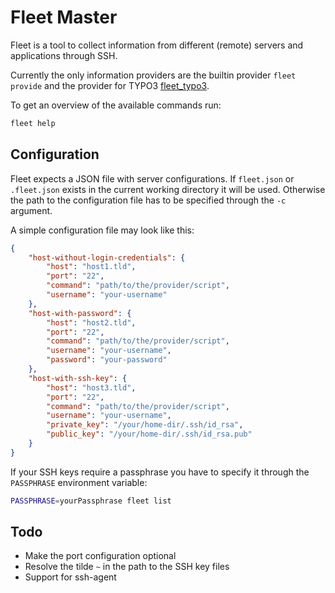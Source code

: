 Fleet Master
============

Fleet is a tool to collect information from different (remote) servers 
and applications through SSH.
 
Currently the only information providers are the builtin provider `fleet provide` 
and the provider for TYPO3 [fleet_typo3](https://github.com/cundd/fleet_typo3).

To get an overview of the available commands run:

```bash
fleet help
```


Configuration
-------------

Fleet expects a JSON file with server configurations. If `fleet.json` or 
`.fleet.json` exists in the current working directory it will be used. 
Otherwise the path to the configuration file has to be specified through 
the `-c` argument.

A simple configuration file may look like this:

```json
{
    "host-without-login-credentials": {
        "host": "host1.tld",
        "port": "22",
        "command": "path/to/the/provider/script",
        "username": "your-username"
    },
    "host-with-password": {
        "host": "host2.tld",
        "port": "22",
        "command": "path/to/the/provider/script",
        "username": "your-username",
        "password": "your-password"
    },
    "host-with-ssh-key": {
        "host": "host3.tld",
        "port": "22",
        "command": "path/to/the/provider/script",
        "username": "your-username",
        "private_key": "/your/home-dir/.ssh/id_rsa",
        "public_key": "/your/home-dir/.ssh/id_rsa.pub"
    }
}
```


If your SSH keys require a passphrase you have to specify it through the `PASSPHRASE` environment variable: 

```bash
PASSPHRASE=yourPassphrase fleet list
```


Todo
----

- Make the port configuration optional
- Resolve the tilde `~` in the path to the SSH key files
- Support for ssh-agent
